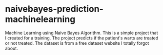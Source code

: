 # naivebayes-prediction-machinelearning
Machine Learning using Naive Bayes Algorithm. 
This is a simple project that I created for a training.
The project predicts if the patient's warts are treated or not treated.
The dataset is from a free dataset website I totally forgot about.
